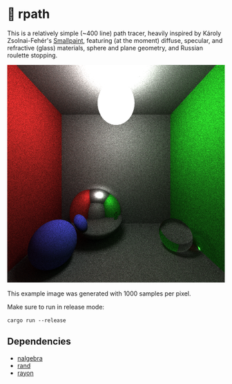 # 🔦 rpath

This is a relatively simple (~400 line) path tracer,
heavily inspired by Károly Zsolnai-Fehér's
[Smallpaint](https://users.cg.tuwien.ac.at/zsolnai/gfx/smallpaint/),
featuring (at the moment) diffuse, specular, and refractive
(glass) materials, sphere and plane geometry, and
Russian roulette stopping.

![Example](ray.png)

This example image was generated with 1000 samples per pixel.

Make sure to run in release mode:
```
cargo run --release
```

## Dependencies
* [nalgebra](https://crates.io/crates/nalgebra)
* [rand](https://crates.io/crates/rand)
* [rayon](https://crates.io/crates/rayon)

